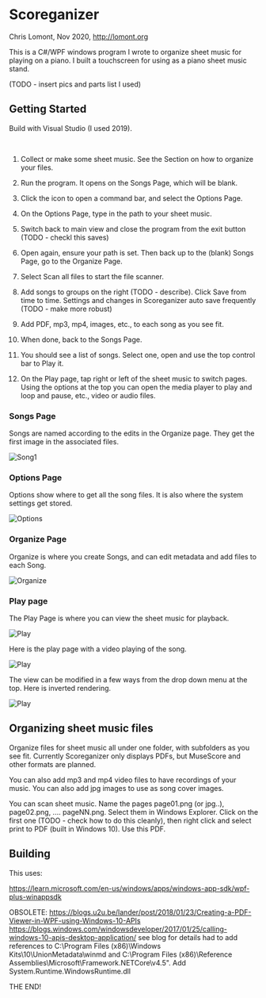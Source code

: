 # Scoreganizer

Chris Lomont, Nov 2020,  http://lomont.org

This is a C#/WPF windows program I wrote to organize sheet music for playing on a piano. I built a touchscreen for using as a piano sheet music stand.

(TODO - insert pics and parts list I used)

## Getting Started



Build with Visual Studio (I used 2019). 

​	

1. Collect or make some sheet music. See the Section on how to organize your files.

2. Run the program. It opens on the Songs Page, which will be blank. 

3. Click the icon to open a command bar, and select the Options Page. 

4. On the Options Page, type in the path to your sheet music. 

5. Switch back to main view and close the program from the exit button (TODO - checkl this saves)

6. Open again, ensure your path is set. Then back up to the (blank) Songs Page, go to the Organize Page.

7. Select Scan all files to start the file scanner.

8. Add songs to groups on the right (TODO - describe). Click Save from time to time. Settings and changes in Scoreganizer auto save frequently (TODO - make more robust)

9. Add PDF, mp3, mp4, images, etc., to each song as you see fit.

10. When done, back to the Songs Page. 

11. You should see  a list of songs. Select one, open and use the top control bar to Play it.

12. On the Play page, tap right or left of the sheet music to switch pages. Using the options at the top you can open the media player to play and loop and pause, etc., video or audio files.

    

### Songs Page

Songs are named according to the edits in the Organize page. They get the first image in the associated files. 

![Song1](Docs/songs1.png)



### Options Page

Options show where to get all the song files. It is also where the system settings get stored.

![Options](Docs/options.png)



### Organize Page

Organize is where you create Songs, and can edit metadata and add files to each Song.

![Organize](Docs/organize.png)



### Play page

The Play Page is where you can view the sheet music for playback.

![Play](Docs/play1.png)



Here is the play page with a video playing of the song.

![Play](Docs/play3.png)



The view can be modified in a few ways from the drop down menu at the top. Here is inverted rendering.

![Play](Docs/play4.png)





## Organizing sheet music files

Organize files for sheet music all under one folder, with subfolders as you see fit. Currently Scoreganizer only displays PDFs, but MuseScore and other formats are planned.

You can also add mp3 and mp4 video files to have recordings of your music. You can also add jpg images to use as song cover images.

You can scan sheet music. Name the pages page01.png (or jpg..), page02.png, .... pageNN.png. Select them in Windows Explorer. Click on the first one (TODO - check how to do this cleanly), then right click and select print to PDF (built in Windows 10). Use this PDF.


## Building
This uses:

https://learn.microsoft.com/en-us/windows/apps/windows-app-sdk/wpf-plus-winappsdk

OBSOLETE:
https://blogs.u2u.be/lander/post/2018/01/23/Creating-a-PDF-Viewer-in-WPF-using-Windows-10-APIs
https://blogs.windows.com/windowsdeveloper/2017/01/25/calling-windows-10-apis-desktop-application/
see blog for details
had to add references to C:\Program Files (x86)\Windows Kits\10\UnionMetadata\winmd
and C:\Program Files (x86)\Reference Assemblies\Microsoft\Framework\.NETCore\v4.5". 
Add System.Runtime.WindowsRuntime.dll 




THE END!